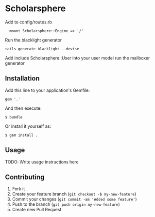 # Scholarsphere

Add to config/routes.rb
```
  mount Scholarsphere::Engine => '/'
```


Run the blacklight generator
```
rails generate blacklight --devise
```

Add include Scholarsphere::User into your user model
run the mailboxer generator

## Installation

Add this line to your application's Gemfile:

    gem '.'

And then execute:

    $ bundle

Or install it yourself as:

    $ gem install .

## Usage

TODO: Write usage instructions here

## Contributing

1. Fork it
2. Create your feature branch (`git checkout -b my-new-feature`)
3. Commit your changes (`git commit -am 'Added some feature'`)
4. Push to the branch (`git push origin my-new-feature`)
5. Create new Pull Request
